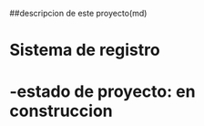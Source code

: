 ##descripcion de este proyecto(md)
<h1>Sistema de registro<h1>
-estado de proyecto: en construccion
